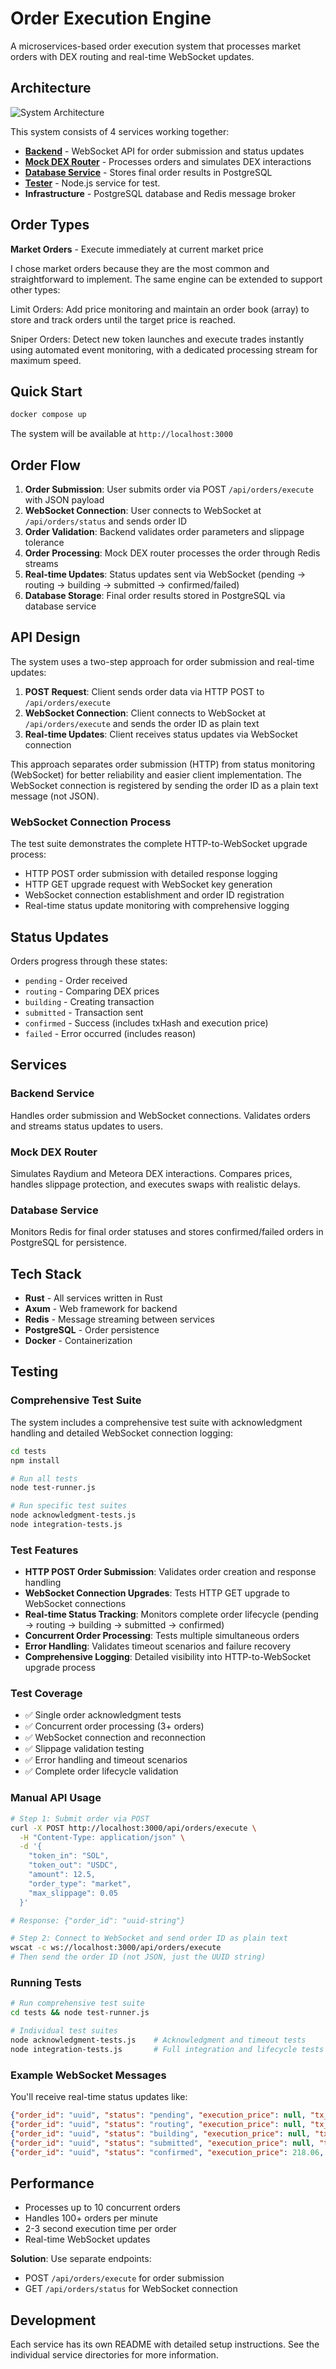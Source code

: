 # Order Execution Engine

A microservices-based order execution system that processes market orders with DEX routing and real-time WebSocket updates.

## Architecture

![System Architecture](./architecture.png)

This system consists of 4 services working together:

- **[Backend](./backend/README.md)** - WebSocket API for order submission and status updates
- **[Mock DEX Router](./mock_dex_router/README.md)** - Processes orders and simulates DEX interactions
- **[Database Service](./db-service/README.md)** - Stores final order results in PostgreSQL
- **[Tester](./tester/README.md)** - Node.js service for test.
- **Infrastructure** - PostgreSQL database and Redis message broker


## Order Types

**Market Orders** - Execute immediately at current market price

I chose market orders because they are the most common and straightforward to implement. The same engine can be extended to support other types:

Limit Orders: Add price monitoring and maintain an order book (array) to store and track orders until the target price is reached.

Sniper Orders: Detect new token launches and execute trades instantly using automated event monitoring, with a dedicated processing stream for maximum speed.


## Quick Start

```bash
docker compose up 
```

The system will be available at `http://localhost:3000`

## Order Flow

1. **Order Submission**: User submits order via POST `/api/orders/execute` with JSON payload
2. **WebSocket Connection**: User connects to WebSocket at `/api/orders/status` and sends order ID
3. **Order Validation**: Backend validates order parameters and slippage tolerance
4. **Order Processing**: Mock DEX router processes the order through Redis streams
5. **Real-time Updates**: Status updates sent via WebSocket (pending → routing → building → submitted → confirmed/failed)
6. **Database Storage**: Final order results stored in PostgreSQL via database service

## API Design

The system uses a two-step approach for order submission and real-time updates:

1. **POST Request**: Client sends order data via HTTP POST to `/api/orders/execute`
2. **WebSocket Connection**: Client connects to WebSocket at `/api/orders/execute` and sends the order ID as plain text
3. **Real-time Updates**: Client receives status updates via WebSocket connection

This approach separates order submission (HTTP) from status monitoring (WebSocket) for better reliability and easier client implementation. The WebSocket connection is registered by sending the order ID as a plain text message (not JSON).

### WebSocket Connection Process
The test suite demonstrates the complete HTTP-to-WebSocket upgrade process:
- HTTP POST order submission with detailed response logging
- HTTP GET upgrade request with WebSocket key generation
- WebSocket connection establishment and order ID registration
- Real-time status update monitoring with comprehensive logging

## Status Updates

Orders progress through these states:
- `pending` - Order received
- `routing` - Comparing DEX prices  
- `building` - Creating transaction
- `submitted` - Transaction sent
- `confirmed` - Success (includes txHash and execution price)
- `failed` - Error occurred (includes reason)

## Services

### Backend Service
Handles order submission and WebSocket connections. Validates orders and streams status updates to users.

### Mock DEX Router  
Simulates Raydium and Meteora DEX interactions. Compares prices, handles slippage protection, and executes swaps with realistic delays.

### Database Service
Monitors Redis for final order statuses and stores confirmed/failed orders in PostgreSQL for persistence.

## Tech Stack

- **Rust** - All services written in Rust
- **Axum** - Web framework for backend
- **Redis** - Message streaming between services
- **PostgreSQL** - Order persistence
- **Docker** - Containerization

## Testing

### Comprehensive Test Suite
The system includes a comprehensive test suite with acknowledgment handling and detailed WebSocket connection logging:

```bash
cd tests
npm install

# Run all tests
node test-runner.js

# Run specific test suites
node acknowledgment-tests.js 
node integration-tests.js 
```

### Test Features
- **HTTP POST Order Submission**: Validates order creation and response handling
- **WebSocket Connection Upgrades**: Tests HTTP GET upgrade to WebSocket connections
- **Real-time Status Tracking**: Monitors complete order lifecycle (pending → routing → building → submitted → confirmed)
- **Concurrent Order Processing**: Tests multiple simultaneous orders
- **Error Handling**: Validates timeout scenarios and failure recovery
- **Comprehensive Logging**: Detailed visibility into HTTP-to-WebSocket upgrade process

### Test Coverage
- ✅ Single order acknowledgment tests
- ✅ Concurrent order processing (3+ orders)
- ✅ WebSocket connection and reconnection
- ✅ Slippage validation testing
- ✅ Error handling and timeout scenarios
- ✅ Complete order lifecycle validation

### Manual API Usage
```bash
# Step 1: Submit order via POST
curl -X POST http://localhost:3000/api/orders/execute \
  -H "Content-Type: application/json" \
  -d '{
    "token_in": "SOL",
    "token_out": "USDC", 
    "amount": 12.5,
    "order_type": "market",
    "max_slippage": 0.05
  }'

# Response: {"order_id": "uuid-string"}

# Step 2: Connect to WebSocket and send order ID as plain text
wscat -c ws://localhost:3000/api/orders/execute
# Then send the order ID (not JSON, just the UUID string)
```

### Running Tests
```bash
# Run comprehensive test suite
cd tests && node test-runner.js

# Individual test suites
node acknowledgment-tests.js    # Acknowledgment and timeout tests
node integration-tests.js       # Full integration and lifecycle tests
```

### Example WebSocket Messages
You'll receive real-time status updates like:
```json
{"order_id": "uuid", "status": "pending", "execution_price": null, "tx_hash": null}
{"order_id": "uuid", "status": "routing", "execution_price": null, "tx_hash": null}
{"order_id": "uuid", "status": "building", "execution_price": null, "tx_hash": null}
{"order_id": "uuid", "status": "submitted", "execution_price": null, "tx_hash": "0x..."}
{"order_id": "uuid", "status": "confirmed", "execution_price": 218.06, "tx_hash": "0x..."}
```

## Performance

- Processes up to 10 concurrent orders
- Handles 100+ orders per minute
- 2-3 second execution time per order
- Real-time WebSocket updates

**Solution**: Use separate endpoints:
- POST `/api/orders/execute` for order submission
- GET `/api/orders/status` for WebSocket connection

## Development

Each service has its own README with detailed setup instructions. See the individual service directories for more information.

